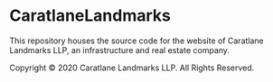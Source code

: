 # CaratlaneLandmarks

This repository houses the source code for the website of Caratlane Landmarks LLP, an infrastructure and real estate company.

Copyright © 2020 Caratlane Landmarks LLP. All Rights Reserved.
